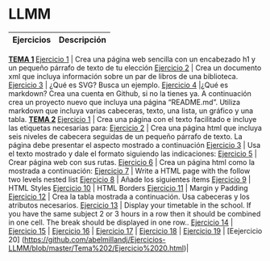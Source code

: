 # LLMM
Ejercicios | Descripción
------------ | -------------
<strong> [TEMA 1](https://github.com/abelmillandj/Ejercicios-LLMM/tree/master/Tema%201) </strong>
[Ejercicio 1](https://github.com/abelmillandj/LLMM/blob/master/Tema%201/Ejercicio%201.html) | Crea una página web sencilla con un encabezado h1 y un pequeño párrafo de texto de tu elección
[Ejercicio 2](https://github.com/abelmillandj/Ejercicios-LLMM/blob/master/Tema%201/Ejercicio%202%20tema%201.xml) | Crea un documento xml que incluya información sobre un par de libros de una biblioteca.
[Ejercicio 3](https://github.com/abelmillandj/LLMM/blob/master/Tema%201/Ejercicio3.md) | ¿Qué es SVG? Busca un ejemplo.
[Ejercicio 4](https://github.com/abelmillandj/LLMM/blob/master/Tema%201/Ejercicio%204.md) |¿Qué es markdown? Crea una cuenta en Github, si no la tienes ya. A continuación crea un proyecto nuevo que incluya una página “README.md”. Utiliza markdown que incluya varias cabeceras, texto, una lista, un gráfico y una tabla.
<strong> [TEMA 2](https://github.com/abelmillandj/Ejercicios-LLMM/tree/master/Tema%202) </strong>
[Ejercicio 1](https://github.com/abelmillandj/Ejercicios-LLMM/blob/master/Tema%202/Ejercicio%201.md) | Crea una página con el texto facilitado e incluye las etiquetas necesarias para:
[Ejercicio 2](https://github.com/abelmillandj/Ejercicios-LLMM/blob/master/Tema%202/Ejercicio%202.md) | Crea una página html que incluya seis niveles de cabecera seguidas de un pequeño párrafo de texto. La página debe presentar el aspecto mostrado a continuación
[Ejercicio 3](https://github.com/abelmillandj/Ejercicios-LLMM/blob/master/Tema%202/Ejercicio%203.md) | Usa el texto mostrado y dale el formato siguiendo las indicaciones:
[Ejercicio 5](https://github.com/abelmillandj/Ejercicios-LLMM/tree/master/Tema%202/ejerciciosllmm/tema2/ejercicio5/misitio.com) | Crear página web con sus rutas.
[Ejercicio 6](https://github.com/abelmillandj/Ejercicios-LLMM/blob/master/Tema%202/Ejercicio%206%20tema%202.html) | Crea un página html como la mostrada a continuación:
[Ejercicio 7](https://github.com/abelmillandj/Ejercicios-LLMM/blob/master/Tema%202/Ejercicio%207%20tema%202.html) | Write a HTML page with the follow two levels nested list 
[Ejercicio 8](https://github.com/abelmillandj/Ejercicios-LLMM/blob/master/Tema%202/Ejercicio%208%20tema%202.html) | Añade los siguientes ítems
[Ejercicio 9](https://github.com/abelmillandj/Ejercicios-LLMM/blob/master/Tema%202/Ejercicio%209%20tema%202.html) | HTML Styles
[Ejercicio 10](https://github.com/abelmillandj/Ejercicios-LLMM/blob/master/Tema%202/Ejercicio%2010%20tema%202.html) | HTML Borders
[Ejercicio 11](https://github.com/abelmillandj/Ejercicios-LLMM/blob/master/Tema%202/Ejercicio%2011%20tema%202.html) | Margin y Padding
[Ejercicio 12](https://github.com/abelmillandj/Ejercicios-LLMM/blob/master/Tema%202/Ejercicio%2012%20tema%202.html) | Crea la tabla mostrada a continuación. Usa cabeceras y los atributos necesarios.
[Ejercicio 13](https://github.com/abelmillandj/Ejercicios-LLMM/blob/master/Tema%202/Ejercicio%2013%20tema%202.html) | Display your  timetable in the school. If you have the same subject 2 or 3 hours in a row then it should be combined in one cell. The break should be displayed in one row..
[Ejercicio 14](https://github.com/abelmillandj/Ejercicios-LLMM/tree/master/Tema%202/Ejercicio%2014%20tema%202) |
[Ejercicio 15](https://github.com/abelmillandj/Ejercicios-LLMM/tree/master/Tema%202/Ejercicio%2015%20tema%202) |
[Ejercicio 16](https://github.com/abelmillandj/Ejercicios-LLMM/tree/master/Tema%202/Ejercicio%2016%20tema%202) |
[Ejercicio 17](https://github.com/abelmillandj/Ejercicios-LLMM/tree/master/Tema%202/Ejercicio%2017%20tema%202) |
[Ejercicio 18](https://github.com/abelmillandj/Ejercicios-LLMM/tree/master/Tema%202/Ejercicio%2018%20tema%202) |
[Ejercicio 19](https://github.com/abelmillandj/Ejercicios-LLMM/blob/master/Tema%202/Ejercicio%2019.html) |
[Eejercicio 20] (https://github.com/abelmillandj/Ejercicios-LLMM/blob/master/Tema%202/Ejercicio%2020.html)| 
